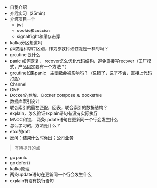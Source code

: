 - 自我介绍
- 介绍实习（25min）
- 介绍项目一个
	- jwt
	- cookie和session
	- signalflight和缓存击穿
- kafka分区知道吗
- go数组和切片区别，作为参数传递性能是一样的吗？
- groutine 是什么
- panic 如何恢复， recover怎么优化代码结构，避免直接写recover（工厂模式，产品固定要有一个方法？）
- groutine如果panic，主函数会被影响吗？（说错了，说了不会，直接上代码打脸）
- Channel
- GMP
- Docker的理解、Docker compose 和 dockerfile
- 数据库索引设计
- 联合索引的最左匹配，回表，联合索引的数据结构？
- explain，怎么验证explain语句有没有实际执行
- MVCC和锁， 两条update语句在更新同一个行会发生什么
- 怎么学习的，方法是什么？
- etcd的raft
- 反问：结果什么时候出；公司业务

> 有待提升的点

- go panic
- go defer()
- kafka原理
- 两条update语句在更新同一个行会发生什么
- explain有没有执行语句
